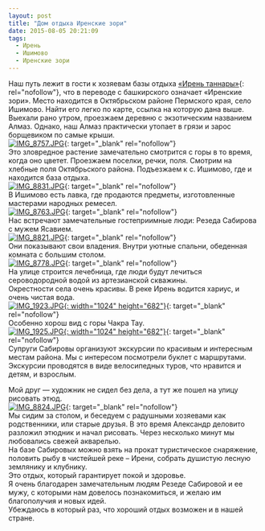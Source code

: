 ```yaml
---
layout: post
title: "Дом отдыха Иренские зори"
date: 2015-08-05 20:21:09
tags:
  - Ирень
  - Ишимово
  - Иренские зори
---
```

Наш путь лежит в гости к хозяевам базы отдыха [«Ирень таннары»][1]{:
rel="nofollow"}, что в переводе с башкирского означает «Иренские зори».
Место находится в Октябрьском районе Пермского края, село Ишимово. Найти
его легко по карте, ссылка на которую дана выше. Выехали рано утром,
проезжаем деревню с экзотическим названием Алмаз. Однако, наш Алмаз
практически утопает в грязи и зарос борщевиком по самые крыши.   
[![IMG\_8757.JPG](https://img-fotki.yandex.ru/get/3706/13906080.55/0_a236b_e5c8a010_XXL.jpg
"IMG_8757.JPG")][2]{: target="_blank"
rel="nofollow"}  
Это зловредное растение замечательно смотрится с горы в то время, когда
оно цветет. Проезжаем поселки, речки, поля. Смотрим на хлебные поля
Октябрьского района. Подъезжаем к с. Ишимово, где и находится база
отдыха.   
[![IMG\_8831.JPG](https://img-fotki.yandex.ru/get/6308/13906080.55/0_a236d_13dce997_XXL.jpg
"IMG_8831.JPG")][3]{: target="_blank"
rel="nofollow"}  
В Ишимово есть лавка, где продаются предметы, изготовленные мастерами
народных ремесел.  
[![IMG\_8763.JPG](https://img-fotki.yandex.ru/get/4700/13906080.54/0_a230d_e9d7c85_XXL.jpg
"IMG_8763.JPG")][4]{: target="_blank"
rel="nofollow"}  
Нас встречают замечательные гостеприимные люди: Резеда Сабирова с мужем
Ясавием.   
[![IMG\_8821.JPG](https://img-fotki.yandex.ru/get/15596/13906080.54/0_a2312_921a246f_XXL.jpg
"IMG_8821.JPG")][5]{: target="_blank"
rel="nofollow"}  
Они показывают свои владения. Внутри уютные спальни, обеденная комната с
большим столом.   
[![IMG\_8778.JPG](https://img-fotki.yandex.ru/get/17859/13906080.54/0_a2310_da439800_XXL.jpg
"IMG_8778.JPG")][6]{: target="_blank"
rel="nofollow"}  
На улице строится лечебница, где люди будут лечиться сероводородной
водой из артезианской скважины.   
Окрестности села очень красивы. В реке Ирень водится хариус, и очень
чистая вода.  
[![IMG\_1923.JPG](https://img-fotki.yandex.ru/get/17859/13906080.55/0_a236e_105ad0e1_XXL.jpg
"IMG_1923.JPG"){: width="1024" height="682"}][7]{: target="_blank"
rel="nofollow"}  
Особенно хорош вид с горы Чакра Тау.  
[![IMG\_1925.JPG](https://img-fotki.yandex.ru/get/3611/13906080.55/0_a236f_906f12d2_XXL.jpg
"IMG_1925.JPG"){: width="1024" height="682"}][8]{: target="_blank"
rel="nofollow"}  
Супруги Сабировы организуют экскурсии по красивым и интересным местам
района. Мы с интересом посмотрели буклет с маршрутами. Экскурсии
проводятся в виде велосипедных туров, что нравится и детям, и взрослым. 

Мой друг — художник не сидел без дела, а тут же пошел на улицу рисовать
этюд.  
[![IMG\_8824.JPG](https://img-fotki.yandex.ru/get/15553/13906080.54/0_a2314_7184bd6_XXL.jpg
"IMG_8824.JPG")][9]{: target="_blank"
rel="nofollow"}  
Мы сидим за столом, и беседуем с радушными хозяевами как родственники,
или старые друзья. В это время Александр деловито разложил этюдник и
начал рисовать. Через несколько минут мы любовались свежей акварелью.   
На базе Сабировых можно взять на прокат туристическое снаряжение,
половить рыбу в чистейшей реке – Ирени, собрать душистую лесную
землянику и клубнику.   
Это отдых, который гарантирует покой и здоровье.   
Я очень благодарен замечательным людям Резеде Сабировой и ее мужу, с
которыми нам довелось познакомиться, и желаю им благополучия и новых
идей.  
Убеждаюсь в который раз, что хороший отдых возможен и в нашей стране.



[1]: https://maps.yandex.ru/?ll=56.909593%2C56.598995&z=11&rl=57.21103068%2C56.51196777~-0.05355835%2C0.03718666~-0.01373291%2C0.01933774~-0.06935120%2C0.01515992~-0.05973816%2C0.02878703~-0.03913879%2C0.01135724~-0.00480652%2C0.02951277~-0.02952576%2C0.02911167~-0.00480652%2C-0.00755930~-0.00686646%2C-0.01209805~-0.02609253%2C-0.01323671~-0.04257202%2C0.00416061~-0.03570557%2C0.00869797~-0.01373291%2C-0.00075627
[2]: https://fotki.yandex.ru/next/users/russian-field2005/album/159580/view/664427?page=0
[3]: https://fotki.yandex.ru/next/users/russian-field2005/album/159580/view/664429?page=0
[4]: https://fotki.yandex.ru/next/users/russian-field2005/album/159580/view/664333?page=0
[5]: https://fotki.yandex.ru/next/users/russian-field2005/album/159580/view/664338?page=0
[6]: https://fotki.yandex.ru/next/users/russian-field2005/album/159580/view/664336?page=0
[7]: https://fotki.yandex.ru/next/users/russian-field2005/album/159580/view/664430?page=0
[8]: https://fotki.yandex.ru/next/users/russian-field2005/album/159580/view/664431?page=0
[9]: https://fotki.yandex.ru/next/users/russian-field2005/album/159580/view/664340?page=0
